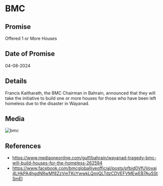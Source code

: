 # BMC

## Promise

Offered 1 or More Houses

## Date of Promise

04-08-2024

## Details

Francis Kaitharath, the BMC Chairman in Bahrain, announced that they will take the initiative to build one or more houses for those who have been left homeless due to the disaster in Wayanad.

## Media 

![bmc](https://web.archive.org/web/20240810060247if_/https://i.pinimg.com/736x/80/88/03/808803c5f9c869836d581bd241d5ebe4.jpg)

## References

- https://www.mediaoneonline.com/gulf/bahrain/wayanad-tragedy-bmc-will-build-houses-for-the-homeless-262594
- https://www.facebook.com/bmcgloballiveofficial/posts/pfbid0VfUVoyaj4LHkPA4hgdNRwMf8ZzVmTKcYwwkLQmjQLTdzCDVEFVMEwEB7AuSStSmEl
